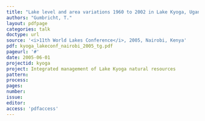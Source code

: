 ```yaml
---
title: "Lake level and area variations 1960 to 2002 in Lake Kyoga, Uganda."
authors: "Gumbricht, T."
layout: pdfpage
categories: talk
doctype: url
source: '<i>11th World Lakes Conference</i>, 2005, Nairobi, Kenya'
pdf: kyoga_lakeconf_nairobi_2005_tg.pdf
pageurl: '#'
date: 2005-06-01
projectid: kyoga
project: Integrated management of Lake Kyoga natural resources
pattern:
process:
pages:
number:
issue:
editor:
access: 'pdfaccess'
---
```

